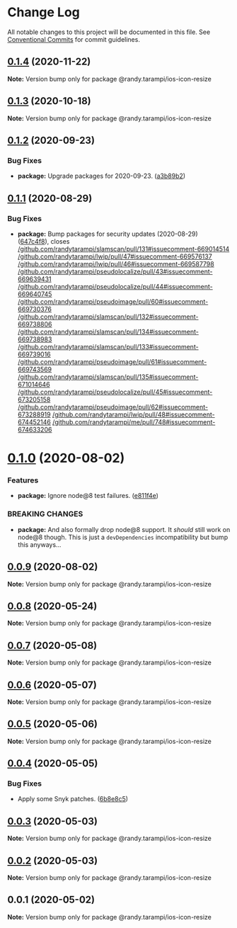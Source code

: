 # Change Log

All notable changes to this project will be documented in this file.
See [Conventional Commits](https://conventionalcommits.org) for commit guidelines.

## [0.1.4](https://github.com/randytarampi/ios-icon-resize/compare/@randy.tarampi/ios-icon-resize@0.1.3...@randy.tarampi/ios-icon-resize@0.1.4) (2020-11-22)

**Note:** Version bump only for package @randy.tarampi/ios-icon-resize





## [0.1.3](https://github.com/randytarampi/ios-icon-resize/compare/@randy.tarampi/ios-icon-resize@0.1.2...@randy.tarampi/ios-icon-resize@0.1.3) (2020-10-18)

**Note:** Version bump only for package @randy.tarampi/ios-icon-resize





## [0.1.2](https://github.com/randytarampi/ios-icon-resize/compare/@randy.tarampi/ios-icon-resize@0.1.1...@randy.tarampi/ios-icon-resize@0.1.2) (2020-09-23)


### Bug Fixes

* **package:** Upgrade packages for 2020-09-23. ([a3b89b2](https://github.com/randytarampi/ios-icon-resize/commit/a3b89b29de919f5cdeed36feca9f296e71742ec8))





## [0.1.1](https://github.com/randytarampi/ios-icon-resize/compare/@randy.tarampi/ios-icon-resize@0.1.0...@randy.tarampi/ios-icon-resize@0.1.1) (2020-08-29)


### Bug Fixes

* **package:** Bump packages for security updates (2020-08-29) ([647c4f8](https://github.com/randytarampi/ios-icon-resize/commit/647c4f8cda94ffcb507b6433ca5c35466177cc80)), closes [/github.com/randytarampi/slamscan/pull/131#issuecomment-669014514](https://github.com//github.com/randytarampi/slamscan/pull/131/issues/issuecomment-669014514) [/github.com/randytarampi/lwip/pull/47#issuecomment-669576137](https://github.com//github.com/randytarampi/lwip/pull/47/issues/issuecomment-669576137) [/github.com/randytarampi/lwip/pull/46#issuecomment-669587798](https://github.com//github.com/randytarampi/lwip/pull/46/issues/issuecomment-669587798) [/github.com/randytarampi/pseudolocalize/pull/43#issuecomment-669639431](https://github.com//github.com/randytarampi/pseudolocalize/pull/43/issues/issuecomment-669639431) [/github.com/randytarampi/pseudolocalize/pull/44#issuecomment-669640745](https://github.com//github.com/randytarampi/pseudolocalize/pull/44/issues/issuecomment-669640745) [/github.com/randytarampi/pseudoimage/pull/60#issuecomment-669730376](https://github.com//github.com/randytarampi/pseudoimage/pull/60/issues/issuecomment-669730376) [/github.com/randytarampi/slamscan/pull/132#issuecomment-669738806](https://github.com//github.com/randytarampi/slamscan/pull/132/issues/issuecomment-669738806) [/github.com/randytarampi/slamscan/pull/134#issuecomment-669738983](https://github.com//github.com/randytarampi/slamscan/pull/134/issues/issuecomment-669738983) [/github.com/randytarampi/slamscan/pull/133#issuecomment-669739016](https://github.com//github.com/randytarampi/slamscan/pull/133/issues/issuecomment-669739016) [/github.com/randytarampi/pseudoimage/pull/61#issuecomment-669743569](https://github.com//github.com/randytarampi/pseudoimage/pull/61/issues/issuecomment-669743569) [/github.com/randytarampi/slamscan/pull/135#issuecomment-671014646](https://github.com//github.com/randytarampi/slamscan/pull/135/issues/issuecomment-671014646) [/github.com/randytarampi/pseudolocalize/pull/45#issuecomment-673205158](https://github.com//github.com/randytarampi/pseudolocalize/pull/45/issues/issuecomment-673205158) [/github.com/randytarampi/pseudoimage/pull/62#issuecomment-673288919](https://github.com//github.com/randytarampi/pseudoimage/pull/62/issues/issuecomment-673288919) [/github.com/randytarampi/lwip/pull/48#issuecomment-674452146](https://github.com//github.com/randytarampi/lwip/pull/48/issues/issuecomment-674452146) [/github.com/randytarampi/me/pull/748#issuecomment-674633206](https://github.com//github.com/randytarampi/me/pull/748/issues/issuecomment-674633206)





# [0.1.0](https://github.com/randytarampi/ios-icon-resize/compare/@randy.tarampi/ios-icon-resize@0.0.9...@randy.tarampi/ios-icon-resize@0.1.0) (2020-08-02)


### Features

* **package:** Ignore node@8 test failures. ([e811f4e](https://github.com/randytarampi/ios-icon-resize/commit/e811f4e0734170f86df01d83417377c7aefbe7dc))


### BREAKING CHANGES

* **package:** And also formally drop node@8 support. It *should* still work on node@8 though. This is just a `devDependencies` incompatibility but bump this anyways...





## [0.0.9](https://github.com/randytarampi/ios-icon-resize/compare/@randy.tarampi/ios-icon-resize@0.0.8...@randy.tarampi/ios-icon-resize@0.0.9) (2020-08-02)

**Note:** Version bump only for package @randy.tarampi/ios-icon-resize





## [0.0.8](https://github.com/randytarampi/ios-icon-resize/compare/@randy.tarampi/ios-icon-resize@0.0.7...@randy.tarampi/ios-icon-resize@0.0.8) (2020-05-24)

**Note:** Version bump only for package @randy.tarampi/ios-icon-resize





## [0.0.7](https://github.com/randytarampi/ios-icon-resize/compare/@randy.tarampi/ios-icon-resize@0.0.6...@randy.tarampi/ios-icon-resize@0.0.7) (2020-05-08)

**Note:** Version bump only for package @randy.tarampi/ios-icon-resize





## [0.0.6](https://github.com/randytarampi/ios-icon-resize/compare/@randy.tarampi/ios-icon-resize@0.0.5...@randy.tarampi/ios-icon-resize@0.0.6) (2020-05-07)

**Note:** Version bump only for package @randy.tarampi/ios-icon-resize





## [0.0.5](https://github.com/randytarampi/ios-icon-resize/compare/@randy.tarampi/ios-icon-resize@0.0.4...@randy.tarampi/ios-icon-resize@0.0.5) (2020-05-06)

**Note:** Version bump only for package @randy.tarampi/ios-icon-resize





## [0.0.4](https://github.com/randytarampi/ios-icon-resize/compare/@randy.tarampi/ios-icon-resize@0.0.3...@randy.tarampi/ios-icon-resize@0.0.4) (2020-05-05)


### Bug Fixes

* Apply some Snyk patches. ([6b8e8c5](https://github.com/randytarampi/ios-icon-resize/commit/6b8e8c5e3e08ffacfaacc92ea3d8de16da186fc4))





## [0.0.3](https://github.com/randytarampi/ios-icon-resize/compare/@randy.tarampi/ios-icon-resize@0.0.2...@randy.tarampi/ios-icon-resize@0.0.3) (2020-05-03)

**Note:** Version bump only for package @randy.tarampi/ios-icon-resize





## [0.0.2](https://github.com/randytarampi/ios-icon-resize/compare/@randy.tarampi/ios-icon-resize@0.0.1...@randy.tarampi/ios-icon-resize@0.0.2) (2020-05-03)

**Note:** Version bump only for package @randy.tarampi/ios-icon-resize





## 0.0.1 (2020-05-02)

**Note:** Version bump only for package @randy.tarampi/ios-icon-resize
